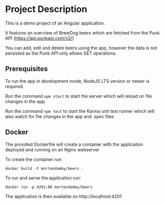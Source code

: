 # Project Description
This is a demo project of an Angular application.

It features an overview of BrewDog beers which are fetched from the Punk API (https://api.punkapi.com/v2/)

You can add, edit and delete beers using the app, however the data is not persisted as the Punk API only allows GET operations.

## Prerequisites

To run the app in development mode, NodeJS LTS version or newer is required.

Run the command `npm start` to start the server which will reload on file changes in the app.

Run the command `npm test` to start the Karma unit test runner which will also watch for file changes in the app and .spec files
## Docker
The provided Dockerfile will create a container with the application deployed and running on an Nginx webserver

To create the container run:

`docker build -t mortendamby/beers .`

To run and serve the application run:

`docker run -p 4201:80 mortendamby/beers`

The application is then available on http://localhost:4201
